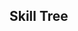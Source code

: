 ## Skill Tree

<style>
circle {
  fill: cadetblue;
}
line {
  stroke: #aaa;
  stroke-width: 1px;
}
text {
  text-anchor: middle;
  font-family: "Helvetica Neue", Helvetica, sans-serif;
  fill: #666;
  font-size: 16px;
}
</style>

<svg id="skill_tree" width="900" height="600">
  <g class="links"></g>
  <g class="nodes"></g>
</svg>

<script src="https://d3js.org/d3.v5.min.js"></script>
<script src="js/skill_tree.js"></script>
